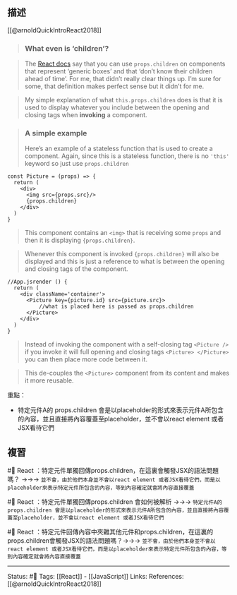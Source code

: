 
## 描述

[[@arnoldQuickIntroReact2018]]
> ### What even is ‘children’?

> The [React docs](https://facebook.github.io/react/docs/composition-vs-inheritance.html) say that you can use `props.children` on components that represent ‘generic boxes’ and that ‘don’t know their children ahead of time’. For me, that didn’t really clear things up. I’m sure for some, that definition makes perfect sense but it didn’t for me.

> My simple explanation of what `this.props.children` does is that it is used to display whatever you include between the opening and closing tags when **invoking** a component.

> ### A simple example
> 
> Here’s an example of a stateless function that is used to create a component. Again, since this is a stateless function, there is no `'this'` keyword so just use `props.children`
```
const Picture = (props) => {  
  return (  
    <div>  
      <img src={props.src}/>  
      {props.children}  
    </div>  
  )  
}
```

> This component contains an `<img>` that is receiving some `props` and then it is displaying `{props.children}`.

> Whenever this component is invoked `{props.children}` will also be displayed and this is just a reference to what is between the opening and closing tags of the component.


```
//App.jsrender () {  
  return (  
    <div className='container'>  
      <Picture key={picture.id} src={picture.src}>  
          //what is placed here is passed as props.children    
      </Picture>  
    </div>  
  )  
}
```


> Instead of invoking the component with a self-closing tag `<Picture />` if you invoke it will full opening and closing tags `<Picture> </Picture>` you can then place more code between it.

> This de-couples the `<Picture>` component from its content and makes it more reusable.


重點：
- 特定元件A的 props.children 會是以placeholder的形式來表示元件A所包含的內容，並且直接將內容覆蓋至placeholder，並不會以react element 或者JSX看待它們

## 複習
#🧠  React ：特定元件單獨回傳props.children，在這裏會觸發JSX的語法問題嗎？ ->->-> `並不會，由於他們本身並不會以react element 或者JSX看待它們，而是以placeholder來表示特定元件所包含的內容，等到內容確定就會將內容直接覆蓋`
<!--SR:!2023-03-15,8,250-->

#🧠 React ：特定元件單獨回傳props.children 會如何被解析 ->->-> `特定元件A的 props.children 會是以placeholder的形式來表示元件A所包含的內容，並且直接將內容覆蓋至placeholder，並不會以react element 或者JSX看待它們`
<!--SR:!2023-04-02,19,250-->

#🧠  React ：特定元件回傳內容中夾雜其他元件和props.children，在這裏的props.children會觸發JSX的語法問題嗎？->->-> `並不會，由於他們本身並不會以react element 或者JSX看待它們，而是以placeholder來表示特定元件所包含的內容，等到內容確定就會將內容直接覆蓋`


---
Status: #🌱 
Tags:
[[React]] - [[JavaScript]]
Links:
References:
[[@arnoldQuickIntroReact2018]]
